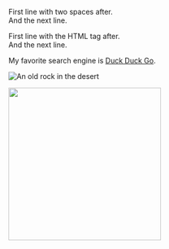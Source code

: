 First line with two spaces after.  
And the next line.

First line with the HTML tag after.<br>
And the next line.

My favorite search engine is [Duck Duck Go](https://duckduckgo.com "The best search engine for privacy").

![An old rock in the desert](https://www.thewowstyle.com/wp-content/uploads/2015/01/nature-desktop-background-1691.jpg "Shiprock, New Mexico by Beau Rogers")

<img src="https://www.thewowstyle.com/wp-content/uploads/2015/01/nature-desktop-background-1691.jpg" width="300">
